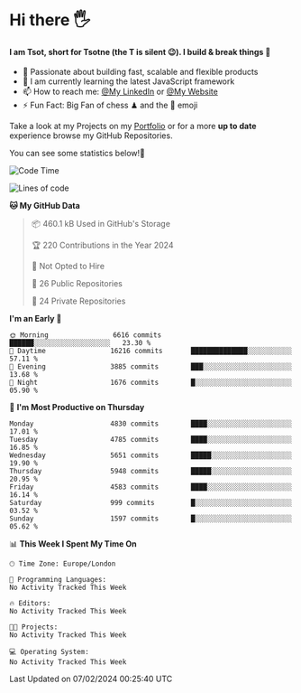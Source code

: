 # Hi there :raised_hand_with_fingers_splayed:
#### I am Tsot, short for Tsotne (the T is silent :wink:). I build & break things :space_invader:
- :telescope: Passionate about building fast, scalable and flexible products
- :seedling: I am currently learning the latest JavaScript framework 
- :mailbox: How to reach me: [@My LinkedIn](https://www.linkedin.com/in/tsotne-gvadzabia/) or [@My Website](https://tsotne.co.uk/contact)
- :zap: Fun Fact: Big Fan of chess ♟ and the 👾 emoji

Take a look at my Projects on my [Portfolio](https://tsotne.co.uk/) or for a more **up to date** experience browse my GitHub Repositories.

You can see some statistics below!:space_invader:
<!--START_SECTION:waka-->
![Code Time](http://img.shields.io/badge/Code%20Time-761%20hrs%202%20mins-blue)

![Lines of code](https://img.shields.io/badge/From%20Hello%20World%20I%27ve%20Written-10.3%20million%20lines%20of%20code-blue)

**🐱 My GitHub Data** 

> 📦 460.1 kB Used in GitHub's Storage 
 > 
> 🏆 220 Contributions in the Year 2024
 > 
> 🚫 Not Opted to Hire
 > 
> 📜 26 Public Repositories 
 > 
> 🔑 24 Private Repositories 
 > 
**I'm an Early 🐤** 

```text
🌞 Morning                6616 commits        ██████░░░░░░░░░░░░░░░░░░░   23.30 % 
🌆 Daytime                16216 commits       ██████████████░░░░░░░░░░░   57.11 % 
🌃 Evening                3885 commits        ███░░░░░░░░░░░░░░░░░░░░░░   13.68 % 
🌙 Night                  1676 commits        █░░░░░░░░░░░░░░░░░░░░░░░░   05.90 % 
```
📅 **I'm Most Productive on Thursday** 

```text
Monday                   4830 commits        ████░░░░░░░░░░░░░░░░░░░░░   17.01 % 
Tuesday                  4785 commits        ████░░░░░░░░░░░░░░░░░░░░░   16.85 % 
Wednesday                5651 commits        █████░░░░░░░░░░░░░░░░░░░░   19.90 % 
Thursday                 5948 commits        █████░░░░░░░░░░░░░░░░░░░░   20.95 % 
Friday                   4583 commits        ████░░░░░░░░░░░░░░░░░░░░░   16.14 % 
Saturday                 999 commits         █░░░░░░░░░░░░░░░░░░░░░░░░   03.52 % 
Sunday                   1597 commits        █░░░░░░░░░░░░░░░░░░░░░░░░   05.62 % 
```


📊 **This Week I Spent My Time On** 

```text
🕑︎ Time Zone: Europe/London

💬 Programming Languages: 
No Activity Tracked This Week

🔥 Editors: 
No Activity Tracked This Week

🐱‍💻 Projects: 
No Activity Tracked This Week

💻 Operating System: 
No Activity Tracked This Week
```


 Last Updated on 07/02/2024 00:25:40 UTC
<!--END_SECTION:waka-->
